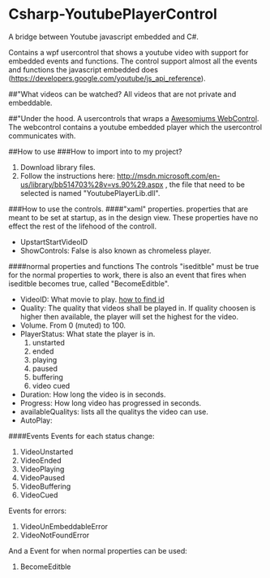 Csharp-YoutubePlayerControl
===========================

A bridge between Youtube javascript embedded and C#. 

Contains a wpf usercontrol that shows a youtube video with support for embedded events and functions. The control support almost all the events and functions the javascript embedded does (https://developers.google.com/youtube/js_api_reference).

##"What videos can be watched?
All videos that are not private and embeddable. 

##"Under the hood.
A usercontrols that wraps a [Awesomiums WebControl](http://www.awesomium.com). The webcontrol contains a youtube embedded player which the usercontrol communicates with. 

##How to use
###How to import into to my project?
1. Download library files.
2. Follow the instructions here: http://msdn.microsoft.com/en-us/library/bb514703%28v=vs.90%29.aspx , the file that need to be selected is named "YoutubePlayerLib.dll".


###How to use the controls.
####"xaml" properties.
properties that are meant to be set at startup, as in the design view. These properties have no effect the rest of the lifehood of the controll.
- UpstartStartVideoID
- ShowControls: False is also known as chromeless player. 

####normal properties and functions
The controls "iseditble" must be true for the normal properties to work, there is also an event that fires when iseditble becomes true, called "BecomeEditble".
- VideoID: What movie to play. [how to find id](https://www.youtube.com/watch?v=EKyirtVHsK0) 
- Quality: The quality that videos shall be played in.  If quality choosen is higher then available, the player will set the highest for the video.
- Volume. From 0 (muted) to 100. 
- PlayerStatus: What state the player is in. 
  1. unstarted
  2. ended
  3. playing
  4. paused
  5. buffering
  6. video cued
- Duration: How long the video is in seconds.
- Progress: How long video has progressed in seconds.
- availableQualitys: lists all the qualitys the video can use.
- AutoPlay: 

####Events
Events for each status change:
  1. VideoUnstarted
  2. VideoEnded
  3. VideoPlaying
  4. VideoPaused
  5. VideoBuffering
  6. VideoCued
  
Events for errors:
  1. VideoUnEmbeddableError
  2. VideoNotFoundError

And a Event for when normal properties can be used:
  1. BecomeEditble
